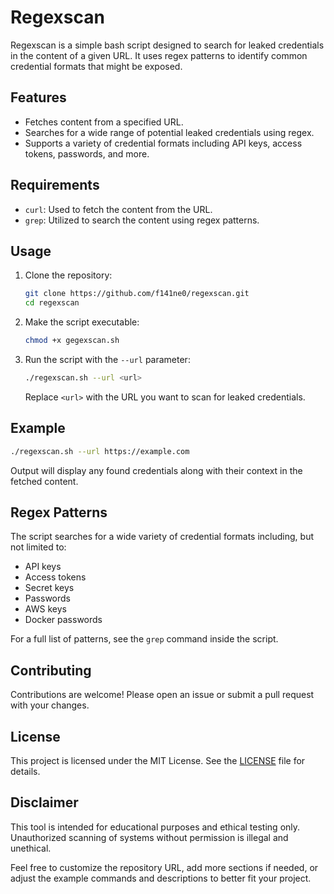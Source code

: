# Regexscan

Regexscan is a simple bash script designed to search for leaked credentials in the content of a given URL. It uses regex patterns to identify common credential formats that might be exposed.

## Features

- Fetches content from a specified URL.
- Searches for a wide range of potential leaked credentials using regex.
- Supports a variety of credential formats including API keys, access tokens, passwords, and more.

## Requirements

- `curl`: Used to fetch the content from the URL.
- `grep`: Utilized to search the content using regex patterns.

## Usage

1. Clone the repository:

    ```bash
    git clone https://github.com/f141ne0/regexscan.git
    cd regexscan
    ```

2. Make the script executable:

    ```bash
    chmod +x gegexscan.sh
    ```

3. Run the script with the `--url` parameter:

    ```bash
    ./regexscan.sh --url <url>
    ```

    Replace `<url>` with the URL you want to scan for leaked credentials.

## Example

```bash
./regexscan.sh --url https://example.com
```

Output will display any found credentials along with their context in the fetched content.

## Regex Patterns

The script searches for a wide variety of credential formats including, but not limited to:

- API keys
- Access tokens
- Secret keys
- Passwords
- AWS keys
- Docker passwords

For a full list of patterns, see the `grep` command inside the script.

## Contributing

Contributions are welcome! Please open an issue or submit a pull request with your changes.

## License

This project is licensed under the MIT License. See the [LICENSE](LICENSE) file for details.

## Disclaimer

This tool is intended for educational purposes and ethical testing only. Unauthorized scanning of systems without permission is illegal and unethical.

Feel free to customize the repository URL, add more sections if needed, or adjust the example commands and descriptions to better fit your project.